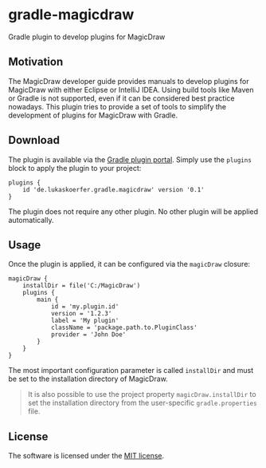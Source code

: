 # gradle-magicdraw
Gradle plugin to develop plugins for MagicDraw

## Motivation
The MagicDraw developer guide provides manuals to develop plugins for MagicDraw with either Eclipse or IntelliJ IDEA.
Using build tools like Maven or Gradle is not supported, even if it can be considered best practice nowadays.
This plugin tries to provide a set of tools to simplify the development of plugins for MagicDraw with Gradle.

## Download
The plugin is available via the [Gradle plugin portal](https://plugins.gradle.org/plugin/de.lukaskoerfer.gradle.magicdraw). Simply use the `plugins` block to apply the plugin to your project:

    plugins {
        id 'de.lukaskoerfer.gradle.magicdraw' version '0.1'
    }

The plugin does not require any other plugin. No other plugin will be applied automatically.

## Usage
Once the plugin is applied, it can be configured via the `magicDraw` closure:

    magicDraw {
        installDir = file('C:/MagicDraw')
        plugins {
            main {
                id = 'my.plugin.id'
                version = '1.2.3'
                label = 'My plugin'
                className = 'package.path.to.PluginClass'
                provider = 'John Doe'
            }
        }
    }

The most important configuration parameter is called `installDir` and must be set to the installation directory of MagicDraw.

> It is also possible to use the project property `magicDraw.installDir` to set the installation directory from the user-specific `gradle.properties` file.

## License
The software is licensed under the [MIT license](https://github.com/lukoerfer/gradle-magicdraw/blob/master/LICENSE).
